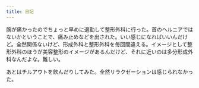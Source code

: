 ```yaml
---
title: 日記
---
```


腕が痛かったのでちょっと早めに退勤して整形外科に行った。首のヘルニアではないかということで、痛み止めなどを出された。いい感じになればいいんだけど。全然関係ないけど、形成外科と整形外科を毎回間違える。イメージとして整形外科のほうが美容整形のイメージがあるんだけど、それに近いのは多分形成外科なんだよな。難しい。

あとはチルアウトを飲んだりしてみた。全然リラクゼーションは感じられなかった。